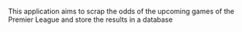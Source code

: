 This application aims to scrap the odds of the upcoming games of the Premier League and store the results in a database
